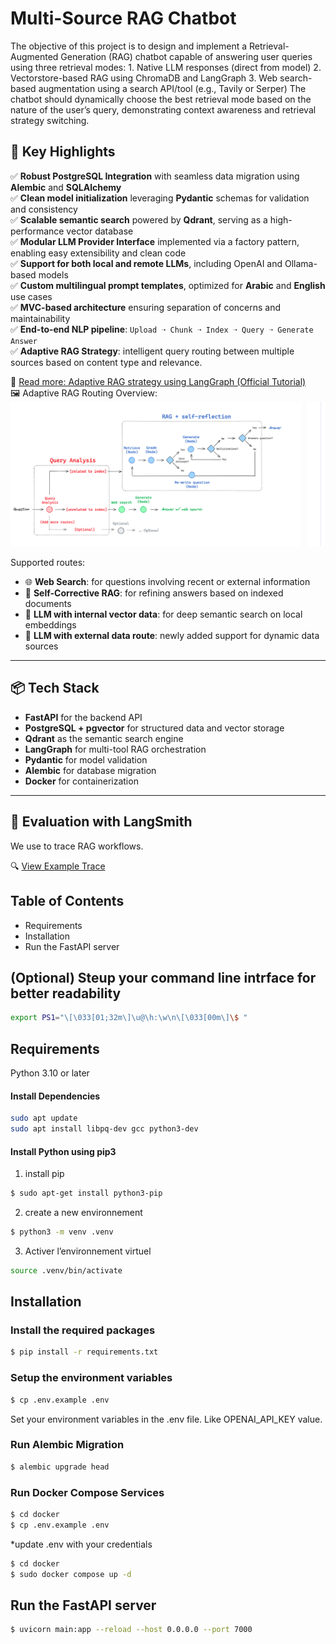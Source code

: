 # Multi-Source RAG Chatbot

The objective of this project is to design and implement a Retrieval-Augmented
Generation (RAG) chatbot capable of answering user queries using three retrieval
modes:
1.​ Native LLM responses (direct from model)
2.​ Vectorstore-based RAG using ChromaDB and LangGraph
3.​ Web search-based augmentation using a search API/tool (e.g., Tavily or
Serper)
The chatbot should dynamically choose the best retrieval mode based on the
nature of the user’s query, demonstrating context awareness and retrieval strategy
switching.

## 🚀 Key Highlights

✅ **Robust PostgreSQL Integration** with seamless data migration using **Alembic** and **SQLAlchemy**  
✅ **Clean model initialization** leveraging **Pydantic** schemas for validation and consistency  
✅ **Scalable semantic search** powered by **Qdrant**, serving as a high-performance vector database  
✅ **Modular LLM Provider Interface** implemented via a factory pattern, enabling easy extensibility and clean code  
✅ **Support for both local and remote LLMs**, including OpenAI and Ollama-based models  
✅ **Custom multilingual prompt templates**, optimized for **Arabic** and **English** use cases  
✅ **MVC-based architecture** ensuring separation of concerns and maintainability  
✅ **End-to-end NLP pipeline**: `Upload ➝ Chunk ➝ Index ➝ Query ➝ Generate Answer`  
✅ **Adaptive RAG Strategy**: intelligent query routing between multiple sources based on content type and relevance.

📘 [Read more: Adaptive RAG strategy using LangGraph (Official Tutorial)](https://github.com/langchain-ai/langgraph/blob/main/docs/docs/tutorials/rag/langgraph_adaptive_rag.ipynb)  
🖼️ Adaptive RAG Routing Overview:  
![Adaptive RAG Strategy](src/assets/images/adaptative_rag_starigie.png)

Supported routes:
- 🌐 **Web Search**: for questions involving recent or external information  
- 🔄 **Self-Corrective RAG**: for refining answers based on indexed documents  
- 🧠 **LLM with internal vector data**: for deep semantic search on local embeddings  
- 🚀 **LLM with external data route**: newly added support for dynamic data sources

---

## 📦 Tech Stack

- **FastAPI** for the backend API
- **PostgreSQL + pgvector** for structured data and vector storage
- **Qdrant** as the semantic search engine
- **LangGraph** for multi-tool RAG orchestration
- **Pydantic** for model validation
- **Alembic** for database migration
- **Docker** for containerization

---

## 🧪 Evaluation with LangSmith

We use to trace RAG workflows.

🔍 [View Example Trace](https://smith.langchain.com/public/2ae5ef28-7c59-47b7-b5cd-e9f70596544f/r)




## Table of Contents
- Requirements
- Installation
- Run the FastAPI server

## (Optional) Steup your command line intrface for better readability
```bash
export PS1="\[\033[01;32m\]\u@\h:\w\n\[\033[00m\]\$ "
```

## Requirements

 Python 3.10 or later

#### Install Dependencies 

```bash 
sudo apt update
sudo apt install libpq-dev gcc python3-dev
```

#### Install Python using pip3

1) install pip 

```bash 
$ sudo apt-get install python3-pip
```

2)  create a new environnement 

```bash
$ python3 -m venv .venv
```

3) Activer l’environnement virtuel 
```bash 
source .venv/bin/activate
```

## Installation


### Install the required packages

```bash 
$ pip install -r requirements.txt
```

### Setup the environment variables
```bash 
$ cp .env.example .env
```
Set your environment variables in the .env file. Like OPENAI_API_KEY value.

### Run Alembic Migration 
```bash
$ alembic upgrade head
```

### Run Docker Compose Services
```bash 
$ cd docker
$ cp .env.example .env
```
*update .env with your credentials

```bash 
$ cd docker
$ sudo docker compose up -d
```

## Run the FastAPI server

```bash
$ uvicorn main:app --reload --host 0.0.0.0 --port 7000
```
